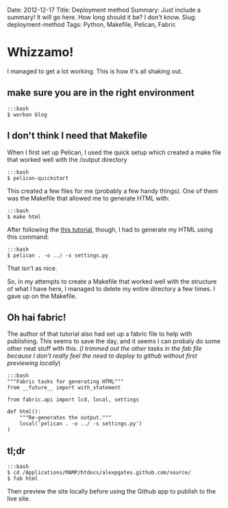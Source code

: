 Date: 2012-12-17
Title: Deployment method
Summary: Just include a summary! It will go here. How long should it be? I don't know.
Slug: deployment-method
Tags: Python, Makefile, Pelican, Fabric

# Whizzamo!

I managed to get a lot working. This is how it's all shaking out.

## make sure you are in the right environment

	:::bash
	$ workon blog

## I don't think I need that Makefile

When I first set up Pelican, I used the quick setup which created a make file that worked well with the /output directory

	:::bash
	$ pelican-quickstart

This created a few files for me (probably a few handy things). One of them was the Makefile that allowed me to generate HTML with:

	:::bash
	$ make html
	
After following the [this tutorial](http://martinbrochhaus.com/2012/02/pelican.html), though, I had to generate my HTML using this command:

	:::bash
	$ pelican . -o ../ -s settings.py
	

That isn't as nice.
	
So, in my attempts to create a Makefile that worked well with the structure of what I have here, I managed to delete my entire directory a few times. I gave up on the Makefile.

## Oh hai fabric!

The author of that tutorial also had set up a fabric file to help with publishing. This seems to save the day, and it seems I can probaly do some other neat stuff with this. (*I trimmed out the other tasks in the fab file because I don't really feel the need to deploy to github without first previewing locally*)

	:::bash
	"""Fabric tasks for generating HTML"""
	from __future__ import with_statement

	from fabric.api import lcd, local, settings

	def html():
	    """Re-generates the output."""
	    local('pelican . -o ../ -s settings.py')
	)
	

## tl;dr

	:::bash
	$ cd /Applications/MAMP/htdocs/alexpgates.github.com/source/
	$ fab html
	
Then preview the site locally before using the Github app to publish to the live site.
